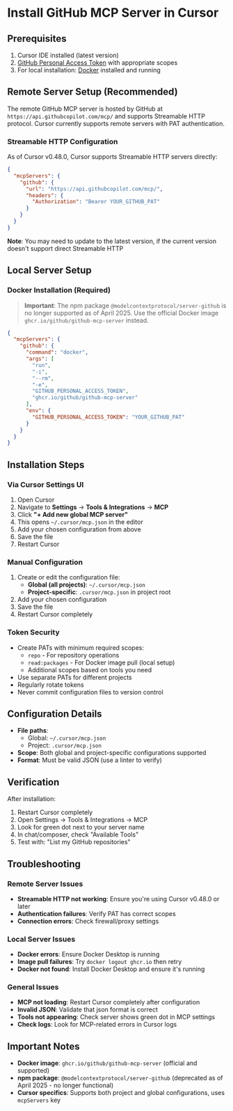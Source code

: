 # Install GitHub MCP Server in Cursor

## Prerequisites
1. Cursor IDE installed (latest version)
2. [GitHub Personal Access Token](https://github.com/settings/personal-access-tokens/new) with appropriate scopes
3. For local installation: [Docker](https://www.docker.com/) installed and running

## Remote Server Setup (Recommended)

The remote GitHub MCP server is hosted by GitHub at `https://api.githubcopilot.com/mcp/` and supports Streamable HTTP protocol. Cursor currently supports remote servers with PAT authentication.

### Streamable HTTP Configuration
As of Cursor v0.48.0, Cursor supports Streamable HTTP servers directly:

```json
{
  "mcpServers": {
    "github": {
      "url": "https://api.githubcopilot.com/mcp/",
      "headers": {
        "Authorization": "Bearer YOUR_GITHUB_PAT"
      }
    }
  }
}
```

**Note**: You may need to update to the latest version, if the current version doesn't support direct Streamable HTTP

## Local Server Setup

### Docker Installation (Required)
> **Important**: The npm package `@modelcontextprotocol/server-github` is no longer supported as of April 2025. Use the official Docker image `ghcr.io/github/github-mcp-server` instead.

```json
{
  "mcpServers": {
    "github": {
      "command": "docker",
      "args": [
        "run",
        "-i",
        "--rm",
        "-e",
        "GITHUB_PERSONAL_ACCESS_TOKEN",
        "ghcr.io/github/github-mcp-server"
      ],
      "env": {
        "GITHUB_PERSONAL_ACCESS_TOKEN": "YOUR_GITHUB_PAT"
      }
    }
  }
}
```

## Installation Steps

### Via Cursor Settings UI
1. Open Cursor
2. Navigate to **Settings** → **Tools & Integrations** → **MCP**
3. Click **"+ Add new global MCP server"**
4. This opens `~/.cursor/mcp.json` in the editor
5. Add your chosen configuration from above
6. Save the file
7. Restart Cursor

### Manual Configuration
1. Create or edit the configuration file:
   - **Global (all projects)**: `~/.cursor/mcp.json`
   - **Project-specific**: `.cursor/mcp.json` in project root
2. Add your chosen configuration
3. Save the file
4. Restart Cursor completely

### Token Security
- Create PATs with minimum required scopes:
  - `repo` - For repository operations
  - `read:packages` - For Docker image pull (local setup)
  - Additional scopes based on tools you need
- Use separate PATs for different projects
- Regularly rotate tokens
- Never commit configuration files to version control

## Configuration Details

- **File paths**: 
  - Global: `~/.cursor/mcp.json`
  - Project: `.cursor/mcp.json`
- **Scope**: Both global and project-specific configurations supported
- **Format**: Must be valid JSON (use a linter to verify)

## Verification

After installation:
1. Restart Cursor completely
2. Open Settings → Tools & Integrations → MCP
3. Look for green dot next to your server name
4. In chat/composer, check "Available Tools"
5. Test with: "List my GitHub repositories"

## Troubleshooting

### Remote Server Issues
- **Streamable HTTP not working**: Ensure you're using Cursor v0.48.0 or later
- **Authentication failures**: Verify PAT has correct scopes
- **Connection errors**: Check firewall/proxy settings

### Local Server Issues
- **Docker errors**: Ensure Docker Desktop is running
- **Image pull failures**: Try `docker logout ghcr.io` then retry
- **Docker not found**: Install Docker Desktop and ensure it's running

### General Issues
- **MCP not loading**: Restart Cursor completely after configuration
- **Invalid JSON**: Validate that json format is correct
- **Tools not appearing**: Check server shows green dot in MCP settings
- **Check logs**: Look for MCP-related errors in Cursor logs

## Important Notes

- **Docker image**: `ghcr.io/github/github-mcp-server` (official and supported)
- **npm package**: `@modelcontextprotocol/server-github` (deprecated as of April 2025 - no longer functional)
- **Cursor specifics**: Supports both project and global configurations, uses `mcpServers` key

